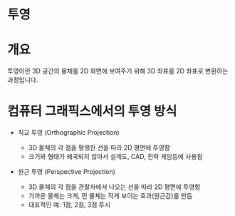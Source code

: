 # 투영

# 개요

투영이란 3D 공간의 물체를 2D 화면에 보여주기 위해 3D 좌표를 2D 좌표로 변환하는 과정입니다.

# 컴퓨터 그래픽스에서의 투영 방식

- 직교 투영 (Orthographic Projection)
    - 3D 물체의 각 점을 평행한 선을 따라 2D 평면에 투영함
    - 크기와 형태가 왜곡되지 않아서 설계도, CAD, 전략 게임등에 사용됨

- 원근 투영 (Perspective Projection)
    - 3D 물체의 각 점을 관찰자에서 나오는 선을 따라 2D 평면에 투영함
    - 가까운 물체는 크게, 먼 물체는 작게 보이는 효과(원근감)를 만듬
    - 대표적인 예: 1점, 2점, 3점 투시


